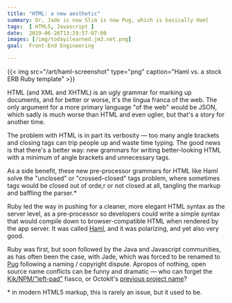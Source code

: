 ```yaml
---
title: "HTML: a new aesthetic"
summary: Or, Jade is now Slim is now Pug, which is basically Haml
tags:  [ HTML5, Javascript ]
date:  2019-06-26T13:29:57-07:00
images: [/img/todayilearned.jm3.net.png]
goal:  Front-End Engineering

---
```


{{< img src="/art/haml-screenshot" type="png" 
	caption="Haml vs. a stock ERB Ruby template" >}}

HTML (and XML and XHTML) is an ugly grammar for marking up documents,
and for better or worse, it's the lingua franca of the web. The only
argument for a more primary language "of the web" would be JSON, which
sadly is much worse than HTML and even uglier, but that's a story for
another time.

The problem with HTML is in part its verbosity — too many angle brackets
and closing tags can trip people up and waste time typing.
The good news is that there's a better way: new grammars for writing
better-looking HTML with a minimum of angle brackets and unnecessary tags.

As a side benefit, these new pre-processor grammars for HTML like Haml
solve the "unclosed" or "crossed-closed" tags problem, where sometimes
tags would be closed out of orde,r or not closed at all, tangling the
markup and baffling the parser.\*

Ruby led the way in pushing for a cleaner, more elegant HTML syntax as
the server level, as a pre-processor so developers could write a simple
syntax that would compile down to browser-compatible HTML when rendered
by the app server. It was called [Haml][haml], and it was polarizing,
and yet also very good.

Ruby was first, but soon followed by the Java and Javascript
communities, as has often been the case, with Jade, which was forced to
be renamed to [Pug][pug] following a naming / copyright dispute. Apropos
of nothing, open source name conflicts can be funny and dramatic — who
can forget the [Kik/NPM/"left-pad"][npm] fiasco, or Octokit's [previous
project name][octopussy]?

\* in modern HTML5 markup, this is rarely an issue, but it used to be.

[haml]: http://haml.info/
[npm]: https://medium.com/@kolorahl/kik-left-pad-and-npm-oh-my-e6f216a22766
[octopussy]: https://github.com/octokit/octokit.rb/issues/8
[pug]: https://github.com/pugjs/pug#rename-from-jade
[slim]: https://github.com/slim-template/slim

